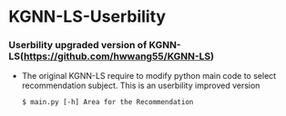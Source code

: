 # KGNN-LS-Userbility
### Userbility upgraded version of KGNN-LS(https://github.com/hwwang55/KGNN-LS)
- The original KGNN-LS require to modify python main code to select recommendation subject. This is an userbility improved version
  ```
  $ main.py [-h] Area for the Recommendation
  ```
